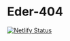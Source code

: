 # Eder-404
[![Netlify Status](https://api.netlify.com/api/v1/badges/4fb5964e-8acb-423c-89c3-5bb4a3cc89a0/deploy-status)](https://app.netlify.com/sites/grand-melomakarona-011118/deploys)
